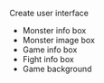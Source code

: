 Create user interface
  - Monster info box
  - Monster image box
  - Game info box
  - Fight info box
  - Game background
